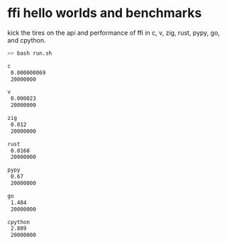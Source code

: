 # ffi hello worlds and benchmarks

kick the tires on the api and performance of ffi in c, v, zig, rust, pypy, go, and cpython.

```bash
>> bash run.sh

c
 0.000000069
 20000000

v
 0.000023
 20000000

zig
 0.012
 20000000

rust
 0.0168
 20000000

pypy
 0.67
 20000000

go
 1.484
 20000000

cpython
 2.889
 20000000

```
